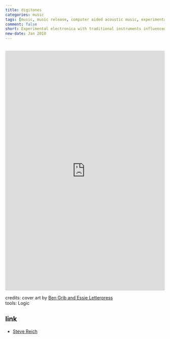 ```yaml
---
title: digitones
categories: music
tags: [music, music release, computer aided acoustic music, experimental electronica]
comment: false
short: Experimental electronica with traditional instruments influenced by the music of Steve Reich.
new-date: Jan 2010
---
```

<br>
 <div style="max-width: 700px;"><div style="left: 0; width: 100%; height: 0; position: relative; padding-bottom: 100%; padding-top: 251px;"><iframe src="https://bandcamp.com/EmbeddedPlayer/album=3182470717/size=large/bgcol=ffffff/linkcol=0687f5/transparent=true//" style="border: 0; top: 0; left: 0; width: 100%; height: 100%; position: absolute;" allowfullscreen scrolling="no"></iframe></div></div>

credits: cover art by [Ben Grib and Essie Letterpress](https://www.behance.net/gallery/19229875/Africana-Cards)  
tools: Logic

## link
- [Steve Reich](https://stevereich.com/)

